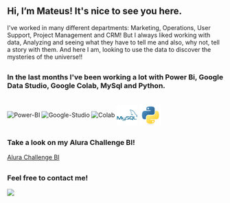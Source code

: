 ## Hi, I’m Mateus! It's nice to see you here.

I've worked in many different departments: Marketing, Operations, User Support, Project Management and CRM! But I always liked working with data, Analyzing and seeing what they have to tell me and also, why not, tell a story with them. And here I am, looking to use the data to discover the mysteries of the universe!!


##
### In the last months I've been working a lot with Power Bi,  Google Data Studio, Google Colab, MySql and Python.
<div style="display: inline_block"><br>
  <img align="center" alt="Power-BI" height="50" width="50" src="https://github.com/microsoft/PowerBI-Icons/blob/main/SVG/Desktop.svg">
  <img align="center" alt="Google-Studio" height="50" width="50" src="https://www.gstatic.com/analytics-suite/header/suite/v2/ic_data_studio.svg">
  <img align="center" alt="Colab" height="50" width="50" src="https://colab.research.google.com/img/colab_favicon_256px.png">
  <img align="center" alt="MySQL" height="50" width="50" src="https://github.com/devicons/devicon/blob/master/icons/mysql/mysql-plain-wordmark.svg">
  <img align="center" alt="Python" height="50" width="50" src="https://github.com/devicons/devicon/blob/master/icons/python/python-original.svg">
  </div>

##

### Take a look on my Alura Challenge BI!
[Alura Challenge BI](https://github.com/MateLima/alura-challengeBI)

##

### Feel free to contact me!

[<img src="https://img.shields.io/badge/linkedin-%230077B5.svg?&style=for-the-badge&logo=linkedin&logoColor=white" />](https://www.linkedin.com/in/mateuslimas/)
